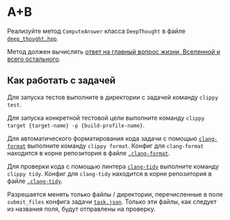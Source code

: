 #  A+B

Реализуйте метод `ComputeAnswer` класса `DeepThought` в файле [`deep_thought.hpp`](deep_thought.hpp).

Метод должен вычислять [ответ на главный вопрос жизни, Вселенной и всего остального](https://en.wikipedia.org/wiki/42_(number)#The_Hitchhiker's_Guide_to_the_Galaxy). 

## Как работать с задачей

Для запуска тестов выполните в директории с задачей команду `clippy test`.

Для запуска конкретной тестовой цели выполните команду `clippy target {target-name} -p {build-profile-name}`.

Для автоматического форматирования кода задачи с помощью [`clang-format`](https://clang.llvm.org/docs/ClangFormat.html) выполните команду `clippy format`. Конфиг для `clang-format` находится в корне репозитория в файле [`.clang-format`](/.clang-format).

Для проверки кода с помощью линтера [`clang-tidy`](https://clang.llvm.org/extra/clang-tidy/) выполните команду `clippy tidy`. Конфиг для `clang-tidy` находится в корне репозитория в файле [`.clang-tidy`](/.clang-tidy).

Разрешается менять только файлы / директории, перечисленные в поле `submit_files` конфига задачи [`task.json`](task.json). Только эти файлы, как следует из названия поля, будут отправлены на проверку.
